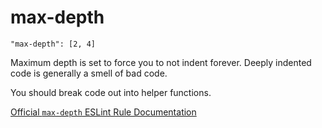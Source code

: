# max-depth

    "max-depth": [2, 4]

Maximum depth is set to force you to not indent forever. Deeply indented
code is generally a smell of bad code.

You should break code out into helper functions.

[Official `max-depth` ESLint Rule Documentation][max-depth-docs]

[max-depth-docs]: https://github.com/eslint/eslint/blob/master/docs/rules/max-depth.md
